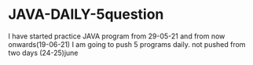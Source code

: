 # JAVA-DAILY-5question
I have started practice JAVA program from 29-05-21
and from now onwards(19-06-21) I am going to push 5 programs daily. 
not pushed from two days (24-25)june
